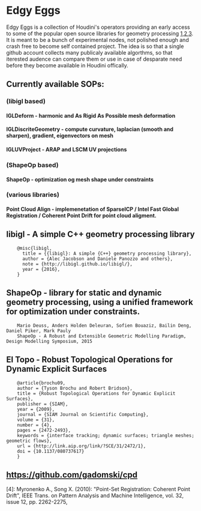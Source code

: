 # Edgy Eggs 
Edgy Eggs is a collection of Houdini's operators providing an early access to some of the popular open source libraries for geometry processing [1],[2],[3]. It is meant to be a bunch of experimental nodes, not polished enough and crash free to become self contained project. The idea is so that a single github account collects many publicaly available algorthms, so that iterested audence can compare them or use in case of desparate need before they become available in Houdini offically.

## Currently available SOPs:
### (libigl based)
#### IGLDeform - harmonic and As Rigid As Possible mesh deformation
#### IGLDiscriteGeometry - compute curvature, laplacian (smooth and sharpen), gradient, eigenvectors on mesh
#### IGLUVProject - ARAP and LSCM UV projections
### (ShapeOp based)
#### ShapeOp - optimization og mesh shape under constraints
### (various libraries)
#### Point Cloud Align - implemenetation of SparseICP / Intel Fast Global Registration / Coherent Point Drift for point cloud aligment.




## libigl - A simple C++ geometry processing library
[1]: http://libigl.github.io/libigl

		@misc{libigl,
		  title = {{libigl}: A simple {C++} geometry processing library},
		  author = {Alec Jacobson and Daniele Panozzo and others},
		  note = {http://libigl.github.io/libigl/},
		  year = {2016},
		}


## ShapeOp - library for static and dynamic geometry processing, using a unified framework for optimization under constraints.
[2]: http://shapeop.org 

		Mario Deuss, Anders Holden Deleuran, Sofien Bouaziz, Bailin Deng, Daniel Piker, Mark Pauly
		ShapeOp - A Robust and Extensible Geometric Modelling Paradigm, Design Modelling Symposium, 2015


## El Topo - Robust Topological Operations for Dynamic Explicit Surfaces
[3]: https://www.cs.ubc.ca/labs/imager/tr/2009/eltopo/eltopo.html 

		@article{brochu09,
		author = {Tyson Brochu and Robert Bridson},
		title = {Robust Topological Operations for Dynamic Explicit Surfaces},
		publisher = {SIAM},
		year = {2009},
		journal = {SIAM Journal on Scientific Computing},
		volume = {31},
		number = {4},
		pages = {2472-2493},
		keywords = {interface tracking; dynamic surfaces; triangle meshes; geometric flows},
		url = {http://link.aip.org/link/?SCE/31/2472/1},
		doi = {10.1137/080737617}
		}
## https://github.com/gadomski/cpd
[4]: Myronenko A., Song X. (2010): "Point-Set Registration: Coherent Point Drift", IEEE Trans. on Pattern Analysis and Machine Intelligence, vol. 32, issue 12, pp. 2262-2275, 
